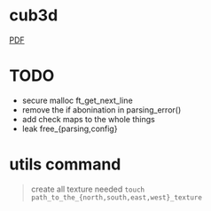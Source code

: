 # cub3d

[PDF](https://cdn.intra.42.fr/pdf/pdf/68043/en.subject.pdf)

# TODO

- secure malloc ft_get_next_line
- remove the if abonination in parsing_error()
- add check maps to the whole things
- leak free_{parsing,config}

# utils command

> create all texture needed
`touch path_to_the_{north,south,east,west}_texture`
